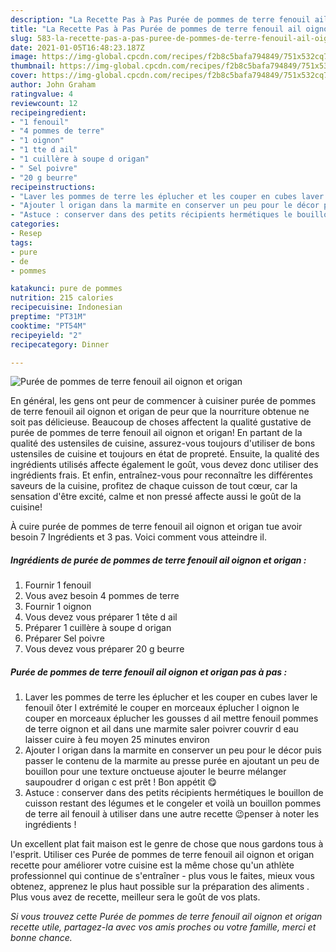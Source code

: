 ```yaml
---
description: "La Recette Pas à Pas Purée de pommes de terre fenouil ail oignon et origan"
title: "La Recette Pas à Pas Purée de pommes de terre fenouil ail oignon et origan"
slug: 583-la-recette-pas-a-pas-puree-de-pommes-de-terre-fenouil-ail-oignon-et-origan
date: 2021-01-05T16:48:23.187Z
image: https://img-global.cpcdn.com/recipes/f2b8c5bafa794849/751x532cq70/puree-de-pommes-de-terre-fenouil-ail-oignon-et-origan-photo-principale-de-la-recette.jpg
thumbnail: https://img-global.cpcdn.com/recipes/f2b8c5bafa794849/751x532cq70/puree-de-pommes-de-terre-fenouil-ail-oignon-et-origan-photo-principale-de-la-recette.jpg
cover: https://img-global.cpcdn.com/recipes/f2b8c5bafa794849/751x532cq70/puree-de-pommes-de-terre-fenouil-ail-oignon-et-origan-photo-principale-de-la-recette.jpg
author: John Graham
ratingvalue: 4
reviewcount: 12
recipeingredient:
- "1 fenouil"
- "4 pommes de terre"
- "1 oignon"
- "1 tte d ail"
- "1 cuillère à soupe d origan"
- " Sel poivre"
- "20 g beurre"
recipeinstructions:
- "Laver les pommes de terre les éplucher et les couper en cubes laver le fenouil ôter l extrémité le couper en morceaux éplucher l oignon le couper en morceaux éplucher les gousses d ail mettre fenouil pommes de terre oignon et ail dans une marmite saler poivrer couvrir d eau laisser cuire à feu moyen 25 minutes environ"
- "Ajouter l origan dans la marmite en conserver un peu pour le décor puis passer le contenu de la marmite au presse purée en ajoutant un peu de bouillon pour une texture onctueuse ajouter le beurre mélanger saupoudrer d origan c est prêt ! Bon appétit 😋"
- "Astuce : conserver dans des petits récipients hermétiques le bouillon de cuisson restant des légumes et le congeler et voilà un bouillon pommes de terre ail fenouil à utiliser dans une autre recette 😉penser à noter les ingrédients !"
categories:
- Resep
tags:
- pure
- de
- pommes

katakunci: pure de pommes 
nutrition: 215 calories
recipecuisine: Indonesian
preptime: "PT31M"
cooktime: "PT54M"
recipeyield: "2"
recipecategory: Dinner

---
```



![Purée de pommes de terre fenouil ail oignon et origan](https://img-global.cpcdn.com/recipes/f2b8c5bafa794849/751x532cq70/puree-de-pommes-de-terre-fenouil-ail-oignon-et-origan-photo-principale-de-la-recette.jpg)

En général, les gens ont peur de commencer à cuisiner purée de pommes de terre fenouil ail oignon et origan de peur que la nourriture obtenue ne soit pas délicieuse. Beaucoup de choses affectent la qualité gustative de purée de pommes de terre fenouil ail oignon et origan! En partant de la qualité des ustensiles de cuisine, assurez-vous toujours d'utiliser de bons ustensiles de cuisine et toujours en état de propreté. Ensuite, la qualité des ingrédients utilisés affecte également le goût, vous devez donc utiliser des ingrédients frais. Et enfin, entraînez-vous pour reconnaître les différentes saveurs de la cuisine, profitez de chaque cuisson de tout cœur, car la sensation d'être excité, calme et non pressé affecte aussi le goût de la cuisine!

<!--inarticleads1-->

À cuire purée de pommes de terre fenouil ail oignon et origan tue avoir besoin 7 Ingrédients et 3 pas. Voici comment vous atteindre il.

##### Ingrédients de purée de pommes de terre fenouil ail oignon et origan :

1. Fournir 1 fenouil
1. Vous avez besoin 4 pommes de terre
1. Fournir 1 oignon
1. Vous devez vous préparer 1 tête d ail
1. Préparer 1 cuillère à soupe d origan
1. Préparer  Sel poivre
1. Vous devez vous préparer 20 g beurre




<!--inarticleads2-->

##### Purée de pommes de terre fenouil ail oignon et origan pas à pas :

1. Laver les pommes de terre les éplucher et les couper en cubes laver le fenouil ôter l extrémité le couper en morceaux éplucher l oignon le couper en morceaux éplucher les gousses d ail mettre fenouil pommes de terre oignon et ail dans une marmite saler poivrer couvrir d eau laisser cuire à feu moyen 25 minutes environ
1. Ajouter l origan dans la marmite en conserver un peu pour le décor puis passer le contenu de la marmite au presse purée en ajoutant un peu de bouillon pour une texture onctueuse ajouter le beurre mélanger saupoudrer d origan c est prêt ! Bon appétit 😋
1. Astuce : conserver dans des petits récipients hermétiques le bouillon de cuisson restant des légumes et le congeler et voilà un bouillon pommes de terre ail fenouil à utiliser dans une autre recette 😉penser à noter les ingrédients !




<!--inarticleads1-->

<p>
Un excellent plat fait maison est le genre de chose que nous gardons tous à l'esprit. Utiliser ces Purée de pommes de terre fenouil ail oignon et origan recette pour améliorer votre cuisine est la même chose qu'un athlète professionnel qui continue de s'entraîner - plus vous le faites, mieux vous obtenez, apprenez le plus haut possible sur la préparation des aliments . Plus vous avez de recette, meilleur sera le goût de vos plats.
</p>

<p>
<i>Si vous trouvez cette Purée de pommes de terre fenouil ail oignon et origan recette utile, partagez-la avec vos amis proches ou votre famille, merci et bonne chance.</i>
</p>
